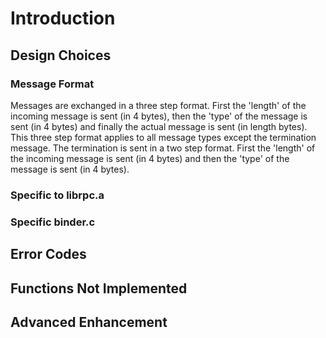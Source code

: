 # Introduction

## Design Choices

### Message Format

Messages are exchanged in a three step format. First the 'length' of the incoming message is sent (in 4 bytes), then the 'type' of the message is sent (in 4 bytes) and finally the actual message is sent (in length bytes). This three step format applies to all message types except the termination message. The termination is sent in a two step format. First the 'length' of the incoming message is sent (in 4 bytes) and then the 'type' of the message is sent (in 4 bytes).

### Specific to librpc.a

### Specific binder.c


## Error Codes


## Functions Not Implemented


## Advanced Enhancement
